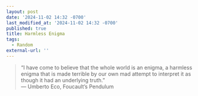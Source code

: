 ```yaml
---
layout: post
date: '2024-11-02 14:32 -0700'
last_modified_at: '2024-11-02 14:32 -0700'
published: true
title: Harmless Enigma
tags:
  - Random
external-url: ''
---
```


> “I have come to believe that the whole world is an enigma, a harmless enigma that is made      terrible by our own mad attempt to interpret it as though it had an underlying truth.”  
  ― Umberto Eco, Foucault’s Pendulum